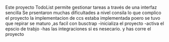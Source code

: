Este proyecto TodoList permite gestionar tareas a través de una interfaz sencilla
Se prsentaron muchas dificultades a nivel consila lo que complico el proyecto
la implementacion de ccs estaba implementada poero se tuvo que repirar se maturo ,as facil con busctrap
-inicializa el proyecto
-activa el epscio de trabjo
-has las integraciones si es nesecario.
y has corre el proyecto